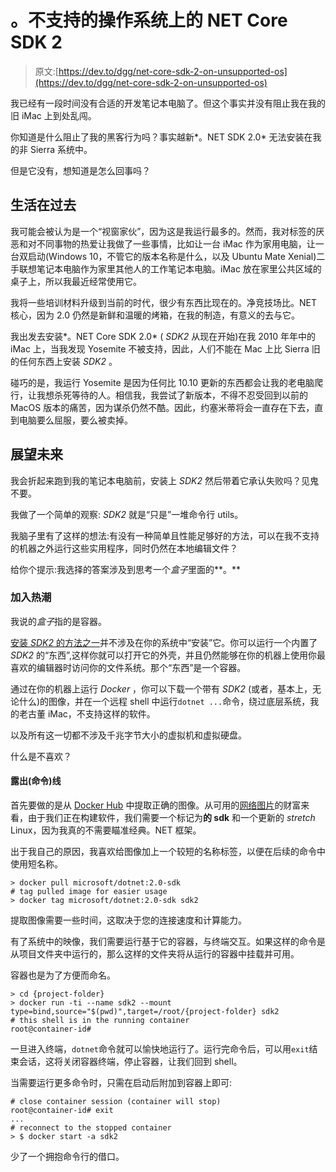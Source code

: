 # 。不支持的操作系统上的 NET Core SDK 2

> 原文:[https://dev.to/dgg/net-core-sdk-2-on-unsupported-os](https://dev.to/dgg/net-core-sdk-2-on-unsupported-os)

我已经有一段时间没有合适的开发笔记本电脑了。但这个事实并没有阻止我在我的旧 iMac 上到处乱闯。

你知道是什么阻止了我的黑客行为吗？事实越新*。NET SDK 2.0* 无法安装在我的非 Sierra 系统中。

但是它没有，想知道是怎么回事吗？

## 生活在过去

我可能会被认为是一个“视窗家伙”，因为这是我运行最多的。然而，我对标签的厌恶和对不同事物的热爱让我做了一些事情，比如让一台 iMac 作为家用电脑，让一台双启动(Windows 10，不管它的版本名称是什么，以及 Ubuntu Mate Xenial)二手联想笔记本电脑作为家里其他人的工作笔记本电脑。iMac 放在家里公共区域的桌子上，所以我最近经常使用它。

我将一些培训材料升级到当前的时代，很少有东西比现在的。净竞技场比。NET 核心，因为 2.0 仍然是新鲜和温暖的烤箱，在我的制造，有意义的去与它。

我出发去安装*。NET Core SDK 2.0* ( *SDK2* 从现在开始)在我 2010 年年中的 iMac 上，当我发现 Yosemite 不被支持，因此，人们不能在 Mac 上比 Sierra 旧的任何东西上安装 *SDK2* 。

碰巧的是，我运行 Yosemite 是因为任何比 10.10 更新的东西都会让我的老电脑爬行，让我想杀死等待的人。相信我，我尝试了新版本，不得不忍受回到以前的 MacOS 版本的痛苦，因为谋杀仍然不酷。因此，约塞米蒂将会一直存在下去，直到电脑要么屈服，要么被卖掉。

## 展望未来

我会折起来跑到我的笔记本电脑前，安装上 *SDK2* 然后带着它承认失败吗？见鬼不要。

我做了一个简单的观察: *SDK2* 就是“只是”一堆命令行 utils。

我脑子里有了这样的想法:有没有一种简单且性能足够好的方法，可以在我不支持的机器之外运行这些实用程序，同时仍然在本地编辑文件？

给你个提示:我选择的答案涉及到思考一个*盒子*里面的**。**

### 加入热潮

我说的*盒子*指的是容器。

[安装 *SDK2* 的方法之一](https://www.microsoft.com/net/core#dockercmd)并不涉及在你的系统中“安装”它。你可以运行一个内置了 *SDK2* 的“东西”,这样你就可以打开它的外壳，并且仍然能够在你的机器上使用你最喜欢的编辑器时访问你的文件系统。那个“东西”是一个容器。

通过在你的机器上运行 *Docker* ，你可以下载一个带有 *SDK2* (或者，基本上，无论什么)的图像，并在一个远程 shell 中运行`dotnet ...`命令，绕过底层系统，我的老古董 iMac，不支持这样的软件。

以及所有这一切都不涉及千兆字节大小的虚拟机和虚拟硬盘。

什么是不喜欢？

#### 露出(命令)线

首先要做的是从 [Docker Hub](https://hub.docker.com/) 中提取正确的图像。从可用的[网络图片](https://hub.docker.com/r/microsoft/dotnet/)的财富来看，由于我们正在构建软件，我们需要一个标记为**的 sdk** 和一个更新的 *stretch* Linux，因为我真的不需要瞄准经典。NET 框架。

出于我自己的原因，我喜欢给图像加上一个较短的名称标签，以便在后续的命令中使用短名称。

```
> docker pull microsoft/dotnet:2.0-sdk
# tag pulled image for easier usage
> docker tag microsoft/dotnet:2.0-sdk sdk2 
```

提取图像需要一些时间，这取决于您的连接速度和计算能力。

有了系统中的映像，我们需要运行基于它的容器，与终端交互。如果这样的命令是从项目文件夹中运行的，那么这样的文件夹将从运行的容器中挂载并可用。

容器也是为了方便而命名。

```
> cd {project-folder}
> docker run -ti --name sdk2 --mount type=bind,source="$(pwd)",target=/root/{project-folder} sdk2
# this shell is in the running container
root@container-id# 
```

一旦进入终端，`dotnet`命令就可以愉快地运行了。运行完命令后，可以用`exit`结束会话，这将关闭容器终端，停止容器，让我们回到 shell。

当需要运行更多命令时，只需在启动后附加到容器上即可:

```
# close container session (container will stop)
root@container-id# exit
...
# reconnect to the stopped container
> $ docker start -a sdk2 
```

少了一个拥抱命令行的借口。